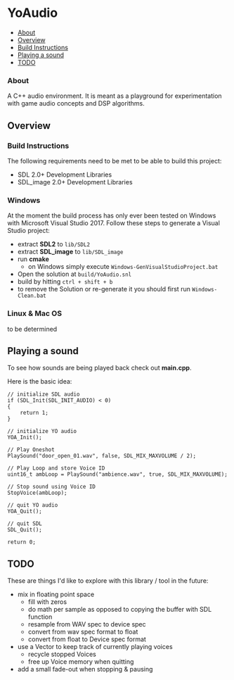 # YoAudio

- [About](#about)
- [Overview](#overview)
- [Build Instructions](#build)
- [Playing a sound](#sound)
- [TODO](#todo)

### About <a name="about"></a>

A C++ audio environment. It is meant as a playground for experimentation with game audio concepts and DSP algorithms.

## Overview <a name="overview"></a>

### Build Instructions <a name="build"></a>

The following requirements need to be met to be able to build this project:

- SDL 2.0+ Development Libraries
- SDL_image 2.0+ Development Libraries

### Windows

At the moment the build process has only ever been tested on Windows with Microsoft Visual Studio 2017. Follow these steps to generate a Visual Studio project:


- extract **SDL2** to `lib/SDL2`
- extract **SDL_image** to `lib/SDL_image`
- run **cmake**
	- on Windows simply execute `Windows-GenVisualStudioProject.bat`
- Open the solution at `build/YoAudio.snl`
- build by hitting `ctrl + shift + b`
- to remove the Solution or re-generate it you should first run `Windows-Clean.bat`

### Linux & Mac OS

to be determined

## Playing a sound <a name="sound"></a>

To see how sounds are being played back check out **main.cpp**.

Here is the basic idea:

	// initialize SDL audio
	if (SDL_Init(SDL_INIT_AUDIO) < 0)
	{
		return 1;
	}

	// initialize YO audio
	YOA_Init();
	
	// Play Oneshot
	PlaySound("door_open_01.wav", false, SDL_MIX_MAXVOLUME / 2);
	
	// Play Loop and store Voice ID
	uint16_t ambLoop = PlaySound("ambience.wav", true, SDL_MIX_MAXVOLUME);

	// Stop sound using Voice ID
	StopVoice(ambLoop);

	// quit YO audio
	YOA_Quit();

	// quit SDL
	SDL_Quit();
	
	return 0;

## TODO <a name="todo"></a>

These are things I'd like to explore with this library / tool in the future:

- mix in floating point space
	- fill with zeros
	- do math per sample as opposed to copying the buffer with SDL function
	- resample from WAV spec to device spec
	- convert from wav spec format to float
	- convert from float to Device spec format
- use a Vector to keep track of currently playing voices
	- recycle stopped Voices
	- free up Voice memory when quitting
- add a small fade-out when stopping & pausing